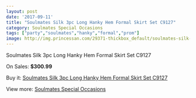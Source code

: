 ```yaml
---
layout: post
date: '2017-09-11'
title: "Soulmates Silk 3pc Long Hanky Hem Formal Skirt Set C9127"
category: Soulmates Special Occasions
tags: ["party","soulmates","hanky","formal","prom"]
image: http://img.princessan.com/29371-thickbox_default/soulmates-silk-3pc-long-hanky-hem-formal-skirt-set-c9127.jpg
---
```

Soulmates Silk 3pc Long Hanky Hem Formal Skirt Set C9127

On Sales: **$300.99**
<a href="https://www.princessan.com/en/13402-soulmates-silk-3pc-long-hanky-hem-formal-skirt-set-c9127.html"><amp-img layout="responsive" width="600" height="600" src="//img.princessan.com/29371-thickbox_default/soulmates-silk-3pc-long-hanky-hem-formal-skirt-set-c9127.jpg" alt="Soulmates Silk 3pc Long Hanky Hem Formal Skirt Set C9127 0" /></a>

Buy it: [Soulmates Silk 3pc Long Hanky Hem Formal Skirt Set C9127](https://www.princessan.com/en/13402-soulmates-silk-3pc-long-hanky-hem-formal-skirt-set-c9127.html "Soulmates Silk 3pc Long Hanky Hem Formal Skirt Set C9127")

View more: [Soulmates Special Occasions](https://www.princessan.com/en/96- "Soulmates Special Occasions")